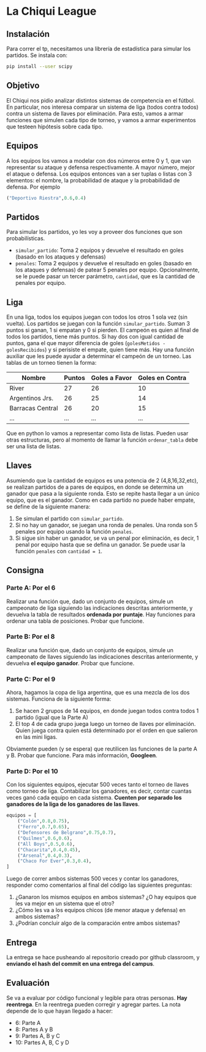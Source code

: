 # La Chiqui League

## Instalación

Para correr el tp, necesitamos una librería de estadística para simular los partidos. Se instala con:

```bash
pip install --user scipy
```

## Objetivo

El Chiqui nos pidio analizar distintos sistemas de competencia en el fútbol. En particular, nos interesa comparar un sistema de liga (todos contra todos) contra un sistema de llaves por eliminación. Para esto, vamos a armar funciones que simulen cada tipo de torneo, y vamos a armar experimentos que testeen hipótesis sobre cada tipo.

## Equipos

A los equipos los vamos a modelar con dos números entre 0 y 1, que van representar su ataque y defensa respectivamente. A mayor número, mejor el ataque o defensa. Los equipos entonces van a ser tuplas o listas con 3 elementos: el nombre, la probabilidad de ataque y la probabilidad de defensa. Por ejemplo
```python
("Deportivo Riestra",0.6,0.4)
```

## Partidos

Para simular los partidos, yo les voy a proveer dos funciones que son probabilísticas.
- `simular_partido`: Toma 2 equipos y devuelve el resultado en goles (basado en los ataques y defensas)
- `penales`: Toma 2 equipos y devuelve el resultado en goles (basado en los ataques y defensas) de patear 5 penales por equipo. Opcionalmente, se le puede pasar un tercer parámetro, `cantidad`, que es la cantidad de penales por equipo.

## Liga

En una liga, todos los equipos juegan con todos los otros 1 sola vez (sin vuelta). Los partidos se juegan con la función `simular_partido`. Suman 3 puntos si ganan, 1 si empatan y 0 si pierden. El campeón es quien al final de todos los partidos, tiene más puntos. Si hay dos con igual cantidad de puntos, gana el que mayor diferencia de goles (```golesMetidos - golesRecibidos```) y si perisiste el empate, quien tiene más. Hay una función auxiliar que les puede ayudar a determinar el campeón de un torneo. Las tablas de un torneo tienen la forma:

| Nombre | Puntos | Goles a Favor | Goles en Contra |
| --- | --- | --- | --- |
| River | 27 | 26 | 10 |
| Argentinos Jrs. | 26 | 25 | 14 |
| Barracas Central | 26 | 20 | 15 |
| ... | ... | ... | ... |

Que en python lo vamos a representar como lista de listas. Pueden usar otras estructuras, pero al momento de llamar la función `ordenar_tabla` debe ser una lista de listas.

## Llaves

Asumiendo que la cantidad de equipos es una potencia de 2 (4,8,16,32,etc), se realizan partidos de a pares de equipos, en donde se determina un ganador que pasa a la siguiente ronda. Esto se repite hasta llegar a un único equipo, que es el ganador. Como en cada partido no puede haber empate, se define de la siguiente manera:

1. Se simulan el partido con `simular_partido`.
2. Si no hay un ganador, se juegan una ronda de penales. Una ronda son 5 penales por equipo usando la función `penales`.
3. Si sigue sin haber un ganador, se va un penal por eliminación, es decir, 1 penal por equipo hasta que se defina un ganador. Se puede usar la función `penales` con `cantidad = 1`.

## Consigna

### Parte A: Por el 6

Realizar una función que, dado un conjunto de equipos, simule un campeonato de liga siguiendo las indicaciones descritas anteriormente, y devuelva la tabla de resultados **ordenada por puntaje**. Hay funciones para ordenar una tabla de posiciones. Probar que funcione.

### Parte B: Por el 8

Realizar una función que, dado un conjunto de equipos, simule un campeonato de llaves siguiendo las indicaciones descritas anteriormente, y devuelva **el equipo ganador**. Probar que funcione.

### Parte C: Por el 9

Ahora, hagamos la copa de liga argentina, que es una mezcla de los dos sistemas. Funciona de la siguiente forma:

1. Se hacen 2 grupos de 14 equipos, en donde juegan todos contra todos 1 partido (igual que la Parte A)
2. El top 4 de cada grupo juega luego un torneo de llaves por eliminación. Quien juega contra quien está determinado por el orden en que salieron en las mini ligas.

Obviamente pueden (y se espera) que reutilicen las funciones de la parte A y B. Probar que funcione. Para más información, **Googleen**.

### Parte D: Por el 10

Con los siguientes equipos, ejecutar 500 veces tanto el torneo de llaves como torneo de liga. Contabilizar los ganadores, es decir, contar cuantas veces ganó cada equipo en cada sistema. **Cuenten por separado los ganadores de la liga de los ganadores de las llaves**.

```python
equipos = [
    ("Colón",0.8,0.75),
    ("Ferro",0.7,0.65),
    ("Defensores de Belgrano",0.75,0.7),
    ("Quilmes",0.6,0.6),
    ("All Boys",0.5,0.6),
    ("Chacarita",0.4,0.45),
    ("Arsenal",0.4,0.3),
    ("Chaco For Ever",0.3,0.4),
]
```

Luego de correr ambos sistemas 500 veces y contar los ganadores, responder como comentarios al final del código las siguientes preguntas:

1. ¿Ganaron los mismos equipos en ambos sistemas? ¿O hay equipos que les va mejor en un sistema que el otro?
2. ¿Cómo les va a los equipos chicos (de menor ataque y defensa) en ambos sistemas?
3. ¿Podrían concluir algo de la comparación entre ambos sistemas?

## Entrega
La entrega se hace pusheando al repositorio creado por github classroom, y **enviando el hash del commit en una entrega del campus**.

## Evaluación
Se va a evaluar por código funcional y legible para otras personas. **Hay reentrega**. En la reentrega pueden corregir y agregar partes. La nota depende de lo que hayan llegado a hacer:
- 6: Parte A
- 8: Partes A y B
- 9: Partes A, B y C
- 10: Partes A, B, C y D